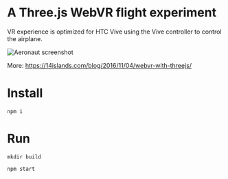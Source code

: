 # A Three.js WebVR flight experiment

VR experience is optimized for HTC Vive using the Vive controller to control the airplane.

![Aeronaut screenshot](https://src0.responsive.io/webp/w=1847/https://14islands.com/images/blog/2016-11-webvr/aeronaut-north-pole.jpg)

More: https://14islands.com/blog/2016/11/04/webvr-with-threejs/

# Install

`npm i`

# Run

`mkdir build`

`npm start`
